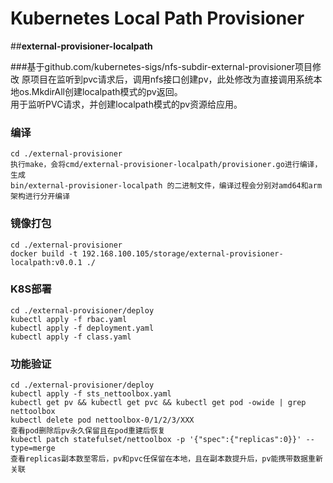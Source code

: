 # Kubernetes Local Path Provisioner

##**external-provisioner-localpath**

###基于github.com/kubernetes-sigs/nfs-subdir-external-provisioner项目修改
原项目在监听到pvc请求后，调用nfs接口创建pv，此处修改为直接调用系统本地os.MkdirAll创建localpath模式的pv返回。  
用于监听PVC请求，并创建localpath模式的pv资源给应用。

### 编译
```console
cd ./external-provisioner
执行make，会将cmd/external-provisioner-localpath/provisioner.go进行编译，生成 
bin/external-provisioner-localpath 的二进制文件，编译过程会分别对amd64和arm架构进行分开编译
```

### 镜像打包
```console
cd ./external-provisioner
docker build -t 192.168.100.105/storage/external-provisioner-localpath:v0.0.1 ./
```

### K8S部署
```console
cd ./external-provisioner/deploy
kubectl apply -f rbac.yaml
kubectl apply -f deployment.yaml
kubectl apply -f class.yaml
```

### 功能验证
```console
cd ./external-provisioner/deploy
kubectl apply -f sts_nettoolbox.yaml
kubectl get pv && kubectl get pvc && kubectl get pod -owide | grep nettoolbox
kubectl delete pod nettoolbox-0/1/2/3/XXX 
查看pod删除后pv永久保留且在pod重建后恢复
kubectl patch statefulset/nettoolbox -p '{"spec":{"replicas":0}}' --type=merge
查看replicas副本数至零后，pv和pvc任保留在本地，且在副本数提升后，pv能携带数据重新关联
```

